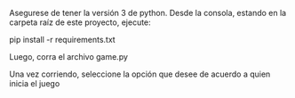 Asegurese de tener la versión 3 de python.
Desde la consola, estando en la carpeta raíz de este proyecto, ejecute:

pip install -r requirements.txt

Luego, corra el archivo game.py

Una vez corriendo, seleccione la opción que desee de acuerdo a quien inicia el juego